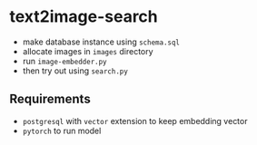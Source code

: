# text2image-search

- make database instance using `schema.sql`
- allocate images in `images` directory
- run `image-embedder.py`
- then try out using `search.py`

## Requirements
- `postgresql` with `vector` extension to keep embedding vector
- `pytorch` to run model